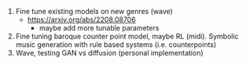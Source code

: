 1. Fine tune existing models on new genres (wave)
   - https://arxiv.org/abs/2208.08706
      - maybe add more tunable parameters
3. Fine tuning baroque counter point model, maybe RL (midi). Symbolic music generation with rule based systems (i.e. counterpoints)
4. Wave, testing GAN vs diffusion (personal implementation)
